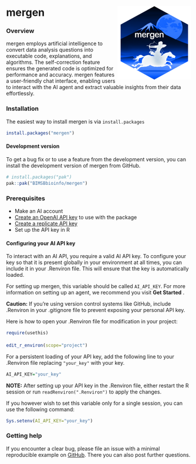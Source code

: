 
# mergen <img src="man/figures/mergen_logo.png" align="right" height="200" style="float:right; height:200px;"/>

<!-- README.md is generated from README.Rmd. Please edit that file -->

### Overview

mergen employs artificial intelligence to convert data analysis
questions into executable code, explanations, and algorithms. The
self-correction feature ensures the generated code is optimized for
performance and accuracy. mergen features a user-friendly chat
interface, enabling users to interact with the AI agent and extract
valuable insights from their data effortlessly.

### Installation

The easiest way to install mergen is via `install.packages`

``` r
install.packages("mergen")
```

#### Development version

To get a bug fix or to use a feature from the development version, you
can install the development version of mergen from GitHub.

``` r
# install.packages("pak")
pak::pak("BIMSBbioinfo/mergen")
```

### Prerequisites

- Make an AI account
- [Create an OpenAI API
  key](https://platform.openai.com/account/api-keys) to use with the
  package
- [Create a replicate API key](https://replicate.com/pricing)
- Set up the API key in R

#### Configuring your AI API key

To interact with an AI API, you require a valid AI API key. To configure
your key so that it is present globally in your environment at all
times, you can include it in your .Renviron file. This will ensure that
the key is automatically loaded.

For setting up mergen, this variable should be called `AI_API_KEY`. For
more information on setting up an agent, we recommend you visit **Get
Started** .

**Caution:** If you’re using version control systems like GitHub,
include .Renviron in your .gitignore file to prevent exposing your
personal API key.

Here is how to open your .Renviron file for modification in your
project:

``` r
require(usethis)

edit_r_environ(scope="project")
```

For a persistent loading of your API key, add the following line to your
.Renviron file replacing `"your_key"` with your key.

``` r
AI_API_KEY="your_key"
```

**NOTE:** After setting up your API key in the .Renviron file, either
restart the R session or run `readRenviron(".Renviron")` to apply the
changes.

If you however wish to set this variable only for a single session, you
can use the following command:

``` r
Sys.setenv(AI_API_KEY="your_key")
```

### Getting help

If you encounter a clear bug, please file an issue with a minimal
reproducible example on
[GitHub](https://github.com/BIMSBbioinfo/mergen). There you can also
post further questions.
